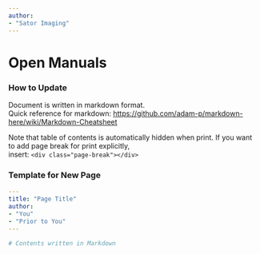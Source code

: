 ```yaml
---
author:
- "Sator Imaging"
---
```


# Open Manuals


### How to Update

Document is written in markdown format.  
Quick reference for markdown: https://github.com/adam-p/markdown-here/wiki/Markdown-Cheatsheet

Note that table of contents is automatically hidden when print.
If you want to add page break for print explicitly,  
insert: `<div class="page-break"></div>`


### Template for New Page

```yaml
---
title: "Page Title"
author:
- "You"
- "Prior to You"
---

# Contents written in Markdown
```
